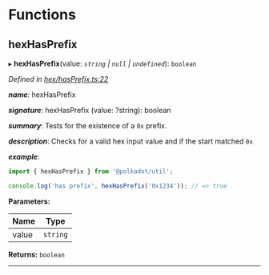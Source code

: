 

# Functions

<a id="hexhasprefix"></a>

##  hexHasPrefix

▸ **hexHasPrefix**(value: *`string` | `null` | `undefined`*): `boolean`

*Defined in [hex/hasPrefix.ts:22](https://github.com/polkadot-js/common/blob/5d6dd86/packages/util/src/hex/hasPrefix.ts#L22)*

*__name__*: hexHasPrefix

*__signature__*: hexHasPrefix (value: ?string): boolean

*__summary__*: Tests for the existence of a `0x` prefix.

*__description__*: Checks for a valid hex input value and if the start matched `0x`

*__example__*:   

```javascript
import { hexHasPrefix } from '@polkadot/util';

console.log('has prefix', hexHasPrefix('0x1234')); // => true
```

**Parameters:**

| Name | Type |
| ------ | ------ |
| value | `string` | `null` | `undefined` |

**Returns:** `boolean`

___

